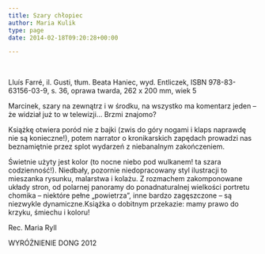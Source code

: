 ```yaml
---
title: Szary chłopiec
author: Maria Kulik
type: page
date: 2014-02-18T09:20:28+00:00

---
```

&nbsp;

Lluís Farré, il. Gusti, tłum. Beata Haniec, wyd. Entliczek, ISBN 978-83-63156-03-9, s. 36, oprawa twarda, 262 x 200 mm, wiek 5

Marcinek, szary na zewnątrz i w środku, na wszystko ma komentarz jeden – że widział już to w telewizji… Brzmi znajomo?

Książkę otwiera poród nie z bajki (zwis do góry nogami i klaps naprawdę nie są konieczne!), potem narrator o kronikarskich zapędach prowadzi nas beznamiętnie przez splot wydarzeń z niebanalnym zakończeniem.

Świetnie użyty jest kolor (to nocne niebo pod wulkanem! ta szara codzienność!). Niedbały, pozornie niedopracowany styl ilustracji to mieszanka rysunku, malarstwa i kolażu. Z rozmachem zakomponowane układy stron, od polarnej panoramy do ponadnaturalnej wielkości portretu chomika – niektóre pełne „powietrza&#8221;, inne bardzo zagęszczone – są niezwykle dynamiczne.Książka o dobitnym przekazie: mamy prawo do krzyku, śmiechu i koloru!

Rec. Maria Ryll

WYRÓŻNIENIE DONG 2012

&nbsp;